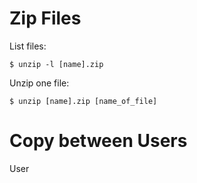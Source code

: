 # Zip Files

List files:
```
$ unzip -l [name].zip
```

Unzip one file:
```
$ unzip [name].zip [name_of_file]
```

# Copy between Users

User


